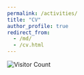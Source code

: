 ```yaml
---
permalink: /activities/
title: "CV"
author_profile: true
redirect_from: 
  - /md/
  - /cv.html
---
```





![Visitor Count](https://profile-counter.glitch.me/shen-hang/count.svg)